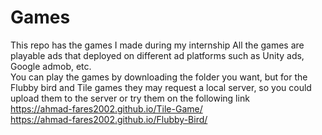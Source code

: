 # Games
This repo has the games I made during my internship All the games are playable ads that deployed on different ad platforms such as Unity ads, Google admob, etc.  <br> 
You can play the games by downloading the folder you want, but for the Flubby bird and Tile games they may request a local server, so you could upload them to the server or try them on the following link  <br> 
https://ahmad-fares2002.github.io/Tile-Game/  <br> 
https://ahmad-fares2002.github.io/Flubby-Bird/

